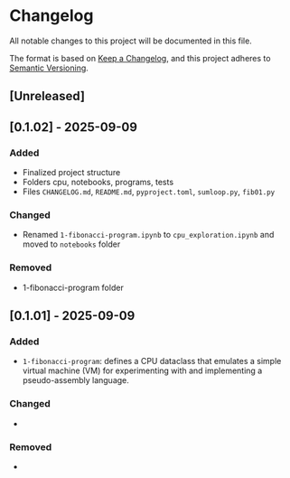 # Changelog
All notable changes to this project will be documented in this file.

The format is based on [Keep a Changelog](https://keepachangelog.com/en/1.0.0/),
and this project adheres to [Semantic Versioning](https://semver.org/spec/v2.0.0.html).

## [Unreleased]

## [0.1.02] - 2025-09-09
### Added
- Finalized project structure 
- Folders cpu, notebooks, programs, tests
- Files `CHANGELOG.md`, `README.md`, `pyproject.toml`, `sumloop.py`, `fib01.py`

### Changed
- Renamed `1-fibonacci-program.ipynb` to `cpu_exploration.ipynb` and moved to `notebooks` folder

### Removed
- 1-fibonacci-program folder

## [0.1.01] - 2025-09-09
### Added
- `1-fibonacci-program`: defines a CPU dataclass that emulates a simple virtual machine (VM) for experimenting with and implementing a pseudo-assembly language.

### Changed
- 

### Removed
- 
